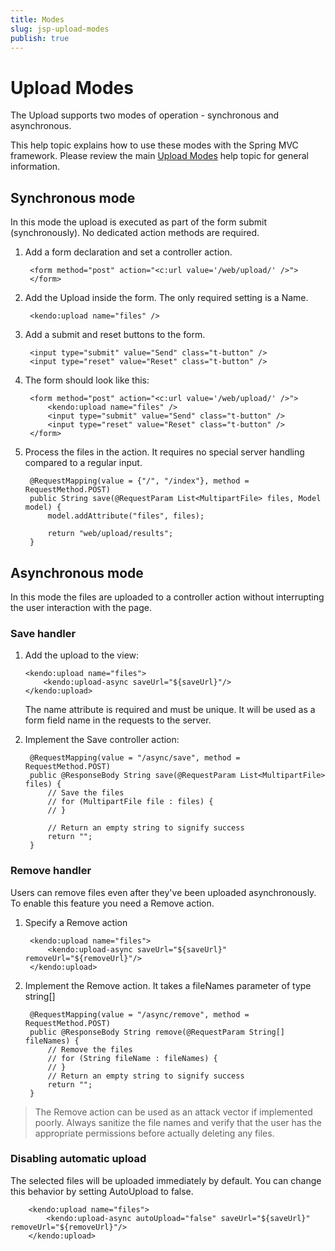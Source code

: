 ```yaml
---
title: Modes
slug: jsp-upload-modes
publish: true
---
```

# Upload Modes

The Upload supports two modes of operation - synchronous and asynchronous.

This help topic explains how to use these modes with the Spring MVC framework.
Please review the main [Upload Modes](/getting-started/web/upload/modes) help topic for general information.

## Synchronous mode

In this mode the upload is executed as part of the form submit (synchronously). No dedicated action methods are required.

1. Add a form declaration and set a controller action.

        <form method="post" action="<c:url value='/web/upload/' />">
        </form>

2. Add the Upload inside the form. The only required setting is a Name.

        <kendo:upload name="files" />

3. Add a submit and reset buttons to the form.

        <input type="submit" value="Send" class="t-button" />
        <input type="reset" value="Reset" class="t-button" />

4. The form should look like this:

        <form method="post" action="<c:url value='/web/upload/' />">
            <kendo:upload name="files" />
            <input type="submit" value="Send" class="t-button" />
            <input type="reset" value="Reset" class="t-button" />
        </form>

5. Process the files in the action. It requires no special server handling compared to a regular input.

        @RequestMapping(value = {"/", "/index"}, method = RequestMethod.POST)
        public String save(@RequestParam List<MultipartFile> files, Model model) {
            model.addAttribute("files", files);

            return "web/upload/results";
        }

## Asynchronous mode

In this mode the files are uploaded to a controller action without interrupting the user interaction with the page.

### Save handler

1.  Add the upload to the view:

        <kendo:upload name="files">
            <kendo:upload-async saveUrl="${saveUrl}"/>
        </kendo:upload>

    The name attribute is required and must be unique.
    It will be used as a form field name in the requests to the server.

2. Implement the Save controller action:

        @RequestMapping(value = "/async/save", method = RequestMethod.POST)
        public @ResponseBody String save(@RequestParam List<MultipartFile> files) {
            // Save the files
            // for (MultipartFile file : files) {
            // }

            // Return an empty string to signify success
            return "";
        }

### Remove handler

Users can remove files even after they've been uploaded asynchronously. To enable this feature you need a Remove action.

1. Specify a Remove action

        <kendo:upload name="files">
            <kendo:upload-async saveUrl="${saveUrl}" removeUrl="${removeUrl}"/>
        </kendo:upload>

2. Implement the Remove action. It takes a fileNames parameter of type string[]

        @RequestMapping(value = "/async/remove", method = RequestMethod.POST)
        public @ResponseBody String remove(@RequestParam String[] fileNames) {
            // Remove the files
            // for (String fileName : fileNames) {
            // }
            // Return an empty string to signify success
            return "";
        }

> The Remove action can be used as an attack vector if implemented poorly. Always sanitize the file names and verify that the user has the appropriate permissions before actually deleting any files.

### Disabling automatic upload

The selected files will be uploaded immediately by default.
You can change this behavior by setting AutoUpload to false.

        <kendo:upload name="files">
            <kendo:upload-async autoUpload="false" saveUrl="${saveUrl}" removeUrl="${removeUrl}"/>
        </kendo:upload>

 

